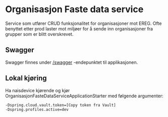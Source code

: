 # Organisasjon Faste data service

Service som utfører CRUD funksjonalitet for organisasjoner mot EREG. Ofte benyttet etter prod laster mot miljøer for å
sende inn organisasjoner fra grupper som er blitt overskrevet.

## Swagger

Swagger finnes under [/swagger](https://testnav-organisasjon-faste-data-service.intern.dev.nav.no/swagger) -endepunktet
til applikasjonen.

## Lokal kjøring

Ha naisdevice kjørende og kjør OrganisasjonFasteDataServiceApplicationStarter med følgende argumenter:

```
-Dspring.cloud.vault.token=[Copy token fra Vault]
-Dspring.profiles.active=dev
```
